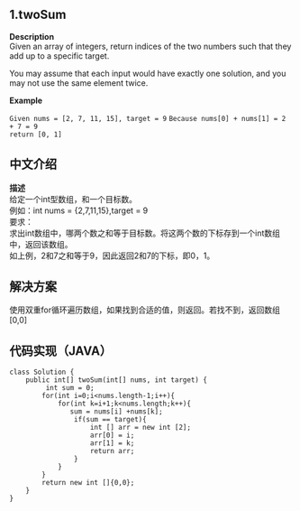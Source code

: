 ## 1.twoSum
**Description**  
Given an array of integers, return indices of the two numbers such that they add up to a specific target.

You may assume that each input would have exactly one solution, and you may not use the same element twice.

**Example**

`Given nums = [2, 7, 11, 15], target = 9`
`Because nums[0] + nums[1] = 2 + 7 = 9`  
`return [0, 1]`

## 中文介绍
**描述**  
给定一个int型数组，和一个目标数。  
例如：int nums = {2,7,11,15},target = 9  
要求：  
求出int数组中，哪两个数之和等于目标数。将这两个数的下标存到一个int数组中，返回该数组。  
如上例，2和7之和等于9，因此返回2和7的下标，即0，1。  
## 解决方案
使用双重for循环遍历数组，如果找到合适的值，则返回。若找不到，返回数组[0,0]

## 代码实现（JAVA）
	
	class Solution {  
	    public int[] twoSum(int[] nums, int target) {  
	         int sum = 0;  
	        for(int i=0;i<nums.length-1;i++){  
	            for(int k=i+1;k<nums.length;k++){  
	               sum = nums[i] +nums[k];  
	                if(sum == target){
	                    int [] arr = new int [2];
	                    arr[0] = i;
	                    arr[1] = k;
	                    return arr;
	                }    
	            }
	        }
	        return new int []{0,0};
	    }
	}
	
